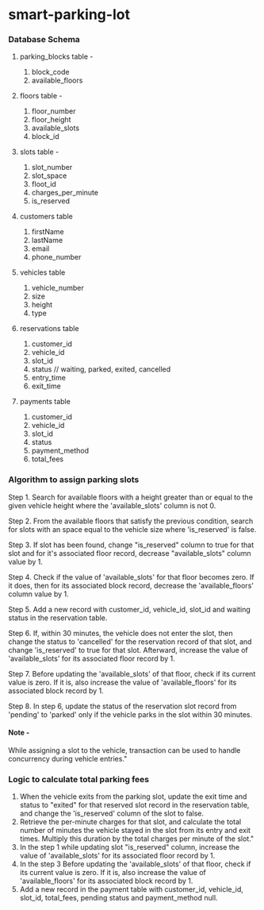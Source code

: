 # smart-parking-lot

### Database Schema 

1. parking_blocks table -
   1. block_code
   2. available_floors

2. floors table -
   1. floor_number
   2. floor_height
   3. available_slots
   4. block_id

3. slots table -
   1. slot_number
   2. slot_space
   3. floot_id
   4. charges_per_minute
   5. is_reserved
  
4. customers table
   1. firstName
   2. lastName
   3. email
   4. phone_number

5. vehicles table
   1. vehicle_number
   2. size
   3. height
   4. type
  
6. reservations table
   1. customer_id
   2. vehicle_id
   3. slot_id
   4. status  // waiting, parked, exited, cancelled
   5. entry_time
   6. exit_time

7. payments table
   1. customer_id
   2. vehicle_id
   3. slot_id
   4. status
   5. payment_method
   6. total_fees
  
### Algorithm to assign parking slots 

Step 1. Search for available floors with a height greater than or equal to the given vehicle height where the 'available_slots' column is not 0.


Step 2. From the available floors that satisfy the previous condition, search for slots with an space equal to the vehicle size where 'is_reserved' is false.


Step 3. If slot has been found, change "is_reserved" column to true for that slot and for it's associated floor record, decrease "available_slots" column value by 1.


Step 4. Check if the value of 'available_slots' for that floor becomes zero. If it does, then for its associated block record, decrease the 'available_floors' column value by 1.


Step 5. Add a new record with customer_id, vehicle_id, slot_id and waiting status in the reservation table.


Step 6. If, within 30 minutes, the vehicle does not enter the slot, then change the status to 'cancelled' for the reservation record of that slot, and change 'is_reserved' to true for that slot. 
        Afterward, increase the value of 'available_slots' for its associated floor record by 1.

        
Step 7. Before updating the 'available_slots' of that floor, check if its current value is zero. If it is, also increase the value of 'available_floors' for its 
        associated block record by 1.

        
Step 8. In step 6, update the status of the reservation slot record from 'pending' to 'parked' only if the vehicle parks in the slot within 30 minutes.


#### Note - 
While assigning a slot to the vehicle, transaction can be used to handle concurrency during vehicle entries."

### Logic to calculate total parking fees 
1. When the vehicle exits from the parking slot, update the exit time and status to "exited" for that reserved slot record in the reservation table,
   and change the 'is_reserved' column of the slot to false.
2. Retrieve the per-minute charges for that slot, and calculate the total number of minutes the vehicle stayed in the slot from its entry and exit times.
   Multiply this duration by the total charges per minute of the slot."
3. In the step 1 while updating slot "is_reserved" column, increase the value of 'available_slots' for its associated floor record by 1.
4. In the step 3 Before updating the 'available_slots' of that floor, check if its current value is zero. If it is, also increase the value of 'available_floors' for its 
   associated block record by 1.
5. Add a new record in the payment table with customer_id, vehicle_id, slot_id, total_fees, pending status and payment_method null.


